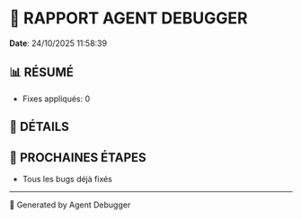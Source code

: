 # 🐛 RAPPORT AGENT DEBUGGER

**Date**: 24/10/2025 11:58:39

## 📊 RÉSUMÉ

- Fixes appliqués: 0

## 🔧 DÉTAILS



## 🎯 PROCHAINES ÉTAPES

- Tous les bugs déjà fixés

---

🤖 Generated by Agent Debugger
